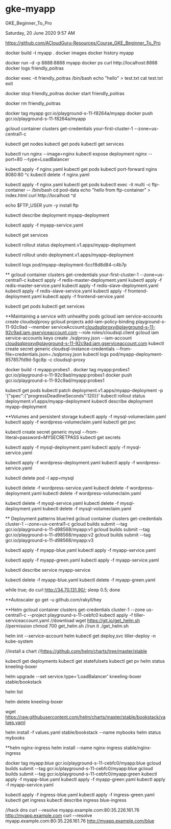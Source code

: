 # gke-myapp

GKE_Beginner_To_Pro

Saturday, 20 June 2020
9:57 AM

https://github.com/ACloudGuru-Resources/Course_GKE_Beginner_To_Pro


docker build -t myapp .
docker images
docker history myapp

docker run -d -p 8888:8888 myapp
docker ps
curl http://localhost:8888
docker logs friendly_poitras

docker exec -it friendly_poitras /bin/bash
echo "hello" > test.txt
cat test.txt
exit

docker stop friendly_poitras
docker start friendly_poitras

docker rm friendly_poitras

docker tag myapp gcr.io/playground-s-11-f8264a/myapp
docker push gcr.io/playground-s-11-f8264a/myapp

gcloud container clusters get-credentials your-first-cluster-1 --zone=us-central1-c

kubectl get nodes
kubectl get pods
kubectl get services

kubectl run nginx --image=nginx
kubectl expose deployment nginx --port=80 --type=LoadBalancer

kubectl apply -f nginx.yaml
kubectl get pods
kubectl port-forward nginx 8080:80
^c
kubectl delete -f nginx.yaml


kubectl apply -f nginx.yaml
kubectl get pods
kubectl exec -it multi -c ftp-container -- /bin/bash
cd pod-data
echo "hello from ftp-container" > index.html
curl http://localhost
^d

echo $FTP_USER
yum -y install ftp



kubectl describe deployment myapp-deployment

kubectl apply -f myapp-service.yaml

kubectl get services

kubectl rollout status deployment.v1.apps/myapp-deployment

kubectl rollout undo deployment.v1.apps/myapp-deployment

kubectl logs pod/myapp-deployment-5ccf8d8d84-c4b7p


**
gcloud container clusters get-credentials your-first-cluster-1 --zone=us-central1-c
kubectl apply -f redis-master-deployment.yaml
kubectl apply -f redis-master-service.yaml
kubectl apply -f redis-slave-deployment.yaml
kubectl apply -f redis-slave-service.yaml
kubectl apply -f frontend-deployment.yaml
kubectl apply -f frontend-service.yaml

kubectl get pods
kubectl get services

**Maintaining a service with unhealthy pods
gcloud iam service-accounts create cloudsqlproxy
gcloud projects add-iam-policy-binding playground-s-11-92c9ad --member serviceAccount:cloudsqlproxy@playground-s-11-92c9ad.iam.gserviceaccount.com --role roles/cloudsql.client
gcloud iam service-accounts keys create ./sqlproxy.json --iam-account cloudsqlproxy@playground-s-11-92c9ad.iam.gserviceaccount.com
kubectl create secret generic cloudsql-instance-credentials --from-file=credentials.json=./sqlproxy.json
kubectl logs pod/myapp-deployment-857857fd9d-5gc8p -c cloudsql-proxy

docker build -t myapp:probes1 .
docker tag myapp:probes1 gcr.io/playground-s-11-92c9ad/myapp:probes1
docker push gcr.io/playground-s-11-92c9ad/myapp:probes1

kubectl get pods
kubectl patch deployment.v1.apps/myapp-deployment -p '{"spec":{"progressDeadlineSeconds":120}}'
kubectl rollout status deployment.v1.apps/myapp-deployment
kubectl describe deployment myapp-deployment

**Volumes and persistent storage
kubectl apply -f mysql-volumeclaim.yaml
kubectl apply -f wordpress-volumeclaim.yaml
kubectl get pvc

kubectl create secret generic mysql --from-literal=password=MYSECRETPASS
kubectl get secrets

kubectl apply -f mysql-deployment.yaml
kubectl apply -f mysql-service.yaml

kubectl apply -f wordpress-deployment.yaml
kubectl apply -f wordpress-service.yaml

kubectl delete pod -l app=mysql

kubectl delete -f wordpress-service.yaml
kubectl delete -f wordpress-deployment.yaml
kubectl delete -f wordpress-volumeclaim.yaml

kubectl delete -f mysql-service.yaml
kubectl delete -f mysql-deployment.yaml
kubectl delete -f mysql-volumeclaim.yaml

** Deployment patterns blue/red
gcloud container clusters get-credentials cluster-1 --zone=us-central1-c
gcloud builds submit --tag gcr.io/playground-s-11-d98568/myapp:v1
gcloud builds submit --tag gcr.io/playground-s-11-d98568/myapp:v2
gcloud builds submit --tag gcr.io/playground-s-11-d98568/myapp:v3

kubectl apply -f myapp-blue.yaml
kubectl apply -f myapp-service.yaml

kubectl apply -f myapp-green.yaml
kubectl apply -f myapp-service.yaml

kubectl describe service myapp-service

kubectl delete -f myapp-blue.yaml
kubectl delete -f myapp-green.yaml

while true; do curl http://34.70.131.90/; sleep 0.5; done

**Autoscaler
go get -u github.com/rakyll/hey


**Helm
gcloud container clusters get-credentials cluster-1 --zone us-central1-c --project playground-s-11-cebfc0
kubectl apply -f tiller-serviceaccount.yaml
//download
wget https://git.io/get_helm.sh
//permission
chmod 700 get_helm.sh
//run it
./get_helm.sh

helm init --service-account helm
kubectl get deploy,svc tiller-deploy -n kube-system

//install a chart
//https://github.com/helm/charts/tree/master/stable

kubectl get deployments
kubectl get statefulsets
kubectl get pv
helm status kneeling-boxer

helm upgrade --set service.type='LoadBalancer' kneeling-boxer stable/bookstack

helm list

helm delete kneeling-boxer

wget https://raw.githubusercontent.com/helm/charts/master/stable/bookstack/values.yaml

helm install -f values.yaml stable/bookstack --name mybooks
helm status mybooks

**helm nginx-ingress
helm install --name nginx-ingress stable/nginx-ingress

docker tag myapp:blue gcr.io/playground-s-11-cebfc0/myapp:blue
gcloud builds submit --tag gcr.io/playground-s-11-cebfc0/myapp:blue
gcloud builds submit --tag gcr.io/playground-s-11-cebfc0/myapp:green
kubectl apply -f myapp-blue.yaml
kubectl apply -f myapp-green.yaml
kubectl apply -f myapp-service.yaml

kubectl apply -f ingress-blue.yaml
kubectl apply -f ingress-green.yaml
kubectl get ingress
kubectl describe ingress blue-ingress

//hack dns
curl --resolve myapp.example.com:80:35.226.161.76 http://myapp.example.com
curl --resolve myapp.example.com:80:35.226.161.76 http://myapp.example.com/blue

